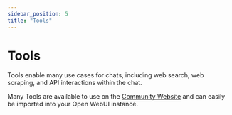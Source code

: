 ```yaml
---
sidebar_position: 5
title: "Tools"
---
```


# Tools
Tools enable many use cases for chats, including web search, web scraping, and API interactions within the chat. 

Many Tools are available to use on the [Community Website](https://openwebui.com/tools) and can easily be imported into your Open WebUI instance. 